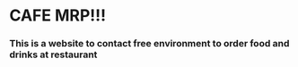  # CAFE MRP!!! 
 
 ### This is a website to contact free environment to order food and drinks at restaurant 
